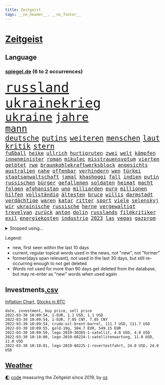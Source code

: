 ```yaml
---
title: Zeitgeist
tags: __no_header__, __no_footer__
---
```


# [Zeitgeist](https://oliz.io/zeitgeist/)

## Language

<h3><a href="https://www.spiegel.de" target="_blank">spiegel.de</a> (6 to 2 occurrences)</h3>
<p style="font-family:monospace">
<span style="font-size:32pt"><a href="news_links.html#russland" class="current">russland</a></span>
<span style="font-size:32pt"><a href="news_links.html#ukrainekrieg" class="current">ukrainekrieg</a></span>
<br>
<span style="font-size:27pt"><a href="news_links.html#ukraine" class="current">ukraine</a></span>
<span style="font-size:27pt"><a href="news_links.html#jahre" class="current">jahre</a></span>
<br>
<span style="font-size:22pt"><a href="news_links.html#mann" class="current">mann</a></span>
<br>
<span style="font-size:17pt"><a href="news_links.html#deutsche" class="current">deutsche</a></span>
<span style="font-size:17pt"><a href="news_links.html#putins" class="current">putins</a></span>
<span style="font-size:17pt"><a href="news_links.html#weiteren" class="current">weiteren</a></span>
<span style="font-size:17pt"><a href="news_links.html#menschen" class="current">menschen</a></span>
<span style="font-size:17pt"><a href="news_links.html#laut" class="current">laut</a></span>
<span style="font-size:17pt"><a href="news_links.html#kritik" class="current">kritik</a></span>
<span style="font-size:17pt"><a href="news_links.html#stern" class="current">stern</a></span>
<br>
<span style="font-size:12pt"><a href="news_links.html#fußball" class="current">fußball</a></span>
<span style="font-size:12pt"><a href="news_links.html#heike" class="new">heike</a></span>
<span style="font-size:12pt"><a href="news_links.html#ullrich" class="new">ullrich</a></span>
<span style="font-size:12pt"><a href="news_links.html#hurtigruten" class="new">hurtigruten</a></span>
<span style="font-size:12pt"><a href="news_links.html#zwei" class="current">zwei</a></span>
<span style="font-size:12pt"><a href="news_links.html#welt" class="current">welt</a></span>
<span style="font-size:12pt"><a href="news_links.html#kämpfen" class="current">kämpfen</a></span>
<span style="font-size:12pt"><a href="news_links.html#innenminister" class="current">innenminister</a></span>
<span style="font-size:12pt"><a href="news_links.html#roman" class="current">roman</a></span>
<span style="font-size:12pt"><a href="news_links.html#mikulec" class="new">mikulec</a></span>
<span style="font-size:12pt"><a href="news_links.html#misstrauensvotum" class="current">misstrauensvotum</a></span>
<span style="font-size:12pt"><a href="news_links.html#vierten" class="current">vierten</a></span>
<span style="font-size:12pt"><a href="news_links.html#getötet" class="current">getötet</a></span>
<span style="font-size:12pt"><a href="news_links.html#rwe" class="current">rwe</a></span>
<span style="font-size:12pt"><a href="news_links.html#braunkohlekraftwerksblock" class="new">braunkohlekraftwerksblock</a></span>
<span style="font-size:12pt"><a href="news_links.html#angesichts" class="current">angesichts</a></span>
<span style="font-size:12pt"><a href="news_links.html#australien" class="current">australien</a></span>
<span style="font-size:12pt"><a href="news_links.html#nahe" class="current">nahe</a></span>
<span style="font-size:12pt"><a href="news_links.html#offenbar" class="current">offenbar</a></span>
<span style="font-size:12pt"><a href="news_links.html#verhindern" class="current">verhindern</a></span>
<span style="font-size:12pt"><a href="news_links.html#wen" class="current">wen</a></span>
<span style="font-size:12pt"><a href="news_links.html#türkei" class="current">türkei</a></span>
<span style="font-size:12pt"><a href="news_links.html#staatsanwaltschaft" class="current">staatsanwaltschaft</a></span>
<span style="font-size:12pt"><a href="news_links.html#jamal" class="new">jamal</a></span>
<span style="font-size:12pt"><a href="news_links.html#khashoggi" class="new">khashoggi</a></span>
<span style="font-size:12pt"><a href="news_links.html#fall" class="current">fall</a></span>
<span style="font-size:12pt"><a href="news_links.html#indien" class="current">indien</a></span>
<span style="font-size:12pt"><a href="news_links.html#putin" class="current">putin</a></span>
<span style="font-size:12pt"><a href="news_links.html#russischen" class="current">russischen</a></span>
<span style="font-size:12pt"><a href="news_links.html#bürger" class="current">bürger</a></span>
<span style="font-size:12pt"><a href="news_links.html#gefallenen" class="new">gefallenen</a></span>
<span style="font-size:12pt"><a href="news_links.html#soldaten" class="current">soldaten</a></span>
<span style="font-size:12pt"><a href="news_links.html#heimat" class="current">heimat</a></span>
<span style="font-size:12pt"><a href="news_links.html#macht" class="current">macht</a></span>
<span style="font-size:12pt"><a href="news_links.html#folgen" class="current">folgen</a></span>
<span style="font-size:12pt"><a href="news_links.html#afghanistan" class="current">afghanistan</a></span>
<span style="font-size:12pt"><a href="news_links.html#uno" class="current">uno</a></span>
<span style="font-size:12pt"><a href="news_links.html#milliarden" class="current">milliarden</a></span>
<span style="font-size:12pt"><a href="news_links.html#euro" class="current">euro</a></span>
<span style="font-size:12pt"><a href="news_links.html#millionen" class="current">millionen</a></span>
<span style="font-size:12pt"><a href="news_links.html#hilfen" class="current">hilfen</a></span>
<span style="font-size:12pt"><a href="news_links.html#vollständig" class="current">vollständig</a></span>
<span style="font-size:12pt"><a href="news_links.html#ältesten" class="new">ältesten</a></span>
<span style="font-size:12pt"><a href="news_links.html#bruce" class="new">bruce</a></span>
<span style="font-size:12pt"><a href="news_links.html#willis" class="new">willis</a></span>
<span style="font-size:12pt"><a href="news_links.html#darmstadt" class="current">darmstadt</a></span>
<span style="font-size:12pt"><a href="news_links.html#verdächtige" class="current">verdächtige</a></span>
<span style="font-size:12pt"><a href="news_links.html#waren" class="current">waren</a></span>
<span style="font-size:12pt"><a href="news_links.html#katar" class="current">katar</a></span>
<span style="font-size:12pt"><a href="news_links.html#ritter" class="current">ritter</a></span>
<span style="font-size:12pt"><a href="news_links.html#sport" class="current">sport</a></span>
<span style="font-size:12pt"><a href="news_links.html#viele" class="current">viele</a></span>
<span style="font-size:12pt"><a href="news_links.html#selenskyj" class="current">selenskyj</a></span>
<span style="font-size:12pt"><a href="news_links.html#wir" class="current">wir</a></span>
<span style="font-size:12pt"><a href="news_links.html#ukrainische" class="current">ukrainische</a></span>
<span style="font-size:12pt"><a href="news_links.html#russische" class="current">russische</a></span>
<span style="font-size:12pt"><a href="news_links.html#herne" class="new">herne</a></span>
<span style="font-size:12pt"><a href="news_links.html#vergewaltigt" class="current">vergewaltigt</a></span>
<span style="font-size:12pt"><a href="news_links.html#trevelyan" class="new">trevelyan</a></span>
<span style="font-size:12pt"><a href="news_links.html#zurück" class="current">zurück</a></span>
<span style="font-size:12pt"><a href="news_links.html#anton" class="current">anton</a></span>
<span style="font-size:12pt"><a href="news_links.html#dolin" class="new">dolin</a></span>
<span style="font-size:12pt"><a href="news_links.html#russlands" class="current">russlands</a></span>
<span style="font-size:12pt"><a href="news_links.html#filmkritiker" class="new">filmkritiker</a></span>
<span style="font-size:12pt"><a href="news_links.html#exil" class="current">exil</a></span>
<span style="font-size:12pt"><a href="news_links.html#energiekosten" class="current">energiekosten</a></span>
<span style="font-size:12pt"><a href="news_links.html#industrie" class="current">industrie</a></span>
<span style="font-size:12pt"><a href="news_links.html#2023" class="current">2023</a></span>
<span style="font-size:12pt"><a href="news_links.html#las" class="current">las</a></span>
<span style="font-size:12pt"><a href="news_links.html#vegas" class="current">vegas</a></span>
<span style="font-size:12pt"><a href="news_links.html#gazprom" class="current">gazprom</a></span>
</p>
<details>
<summary>Stopped using...</summary>
<p class="former" style="font-size:12pt">
mailand(526) arsenal(524) demonstration(524) franziska(524) lisa(524) überwinden(524) verhängte(523) abends(522) anerkennung(522) bemüht(522) cdupolitiker(522) daimler(522) froh(522) helden(522) tatverdächtige(522) umwelt(522) unserer(522) vermeintliche(522) enttäuscht(521) führende(521) geholt(521) lastwagen(521) planeten(521) positionen(521) software(521) turnier(521) christopher(520) eingereicht(520) legendären(520) leistung(520) schaltet(520) unbekannten(520) anerkannt(519) bundesland(519) coronanews(519) erntet(519) freiheitsstrafe(519) heftige(519) infizierte(519) infizierten(519) klimaschützer(519) manöver(519) rand(519) rettungsschiff(519) stoßen(519) vermehrt(519) zurückgetreten(519) ausnahmezustand(518) bergen(518) betriebe(518) bewaffnete(518) bittere(518) cartoons(518) coronawarnapp(518) de(518) extreme(518) freundin(518) gerechtigkeit(518) is(518) korrigiert(518) plaßmann(518) priester(518) reicht(518) sparen(518) stuttmann(518) umdenken(518) verbraucherschützer(518) wege(518) wütet(518) amerika(517) aufs(517) blickt(517) gast(517) gekürt(517) infrage(517) innenstadt(517) lebenslange(517) punkte(517) sc(517) schriftstellerin(517) strand(517) strengere(517) verpflichtet(517) warentest(517) weshalb(517) alternativen(516) anruf(516) aufstieg(516) bedenken(516) bvb(516) co₂(516) dokumente(516) fahrrad(516) schadet(516) schwedische(516) spekuliert(516) sprang(516) superstar(516) thüringen(516) zoll(516) asiatischen(515) demokraten(515) holen(515) kündigung(515) nahm(515) spitzt(515) versteckt(515) verzögert(515) wettbewerb(515) beispielen(514) bremst(514) irgendwann(514) klimaneutral(514) kolumnist(514) kraftvoll(514) literatur(514) sichergestellt(514) themen(514) tokio(514) ungarn(514) venezuela(514) beschließen(513) blockieren(513) endete(513) minderjährige(513) system(513) zwillinge(513) berlins(512) durchsuchungen(512) förderung(512) hubertus(512) innenministerium(512) konjunktur(512) premiere(512) viertelfinale(512) ausgeliefert(511) digitaler(511) jedenfalls(511) karriereberaterin(511) umsatz(511) untersuchen(511) update(511) verschärfung(511) bitcoin(510) zweimal(510) übt(510) mieter(509) on(509) reagierten(509) schritte(509) vertrauen(509) wirtschaftsministerium(509) impfkampagne(508) klingt(508) käufer(508) menschenleben(508) neustart(508) olympischen(508) schwanger(508) wochenlang(508) zwischenzeitlich(508) illegal(507) jimmy(507) nerven(507) schaffte(507) überwunden(507) belegen(506) rassistischen(506) risiken(506) schuss(506) argentinien(505) atem(505) digitalen(505) erfüllt(505) irren(505) jong(505) ordnung(505) un(505) abschaffen(504) affäre(504) begründet(504) inszeniert(504) pünktlich(504) weite(504) übernahme(504) modell(503) solange(503) vorgaben(503) emissionen(502) detail(501) erlebte(501) extremen(501) gegnern(501) karin(501) schöne(501) zurückgegangen(501) bangkok(500) dominanz(500) laufenden(500) menschenrechtsverletzungen(500) spektakuläre(500) sportlerinnen(500) bushido(499) impfen(499) womit(499) zugelassenen(499) fliegt(497) gemeinsames(497) kunstwerk(497) begriff(496) justizminister(496) überschritten(496) empfehlung(495) erkranken(495) rechtsstreit(495) strenger(495) bäume(494) marco(494) produziert(494) regierungserklärung(494) vorgegangen(494) gelingen(493) katja(493) fehlten(492) heutigen(492) landete(492) erinnerung(491) kokain(491) nachts(491) schulschließungen(491) wusste(491) leider(490) sinkende(490) 76(489) entscheidet(489) aussehen(488) stimmten(488) verheerend(486) justin(485) ministerien(484) rang(484) gesetzliche(483) lachen(483) mindestlohn(483) schwung(483) reus(481) schützt(480) enthüllungen(478) intensivstation(478) vermissten(478) bewegt(476) liberalen(476) pilot(476) festhalten(475) vertraute(474) coronaimpfungen(472) beworben(471) überfordert(471) björn(470) verpflichten(469) ära(469) ausgetragen(467) flug(467) eautos(460) nationalsozialismus(459) versammelt(459) vereins(454) ärmelkanal(454) ausweg(446) hartz(446) politischer(444) chrupalla(443) sachen(443) schiffe(442) bundestagsabgeordnete(439) biontech/pfizer(438) flogen(437) kuba(433) kz(432) nachrichtenagentur(423) rasche(420) dosis(419) iv(416) sehe(409) sondersitzung(406) öffnet(406) unionsfraktion(397) bekannter(394) neonazis(392) lahmgelegt(391) stärkste(389) passagier(387) börsengang(385) bein(384) demnächst(376) haiti(376) kryptowährungen(376) urteile(376) hochschulen(368) verantwortliche(363) südwesten(359) happy(355) wagner(354) erschoss(347) pressefreiheit(346) zypern(343) ermittlungsverfahren(341) fonds(340) vehement(339) tabu(331) unis(331) werte(330) interessen(321) dialog(318) klimaaktivisten(315) brian(312) geschleudert(309) wissenschaftliche(308) außenseiter(302) zwickau(300) freigegeben(294) fronten(293) chips(288) gegend(286) 1990(285) laster(285) verursachen(280) lebend(278) benzinpreise(275) impfquote(275) kinderimpfung(273) jemals(267) unschuldig(266) arme(260) ausschnitte(260) profil(259) vorerkrankungen(259) gegenspieler(255) brannte(254) naht(254) antisemitisch(250) düster(250) irre(250) verwandten(250) schlimmeres(249) 1941(248) ausgabe(248) fashion(245) britney(244) spears(244) storniert(244) bundesverkehrsminister(240) gegenwart(238) floh(237) wunderkind(237) überfüllt(237) zögert(231) hanau(228) global(227) selbstkritisch(227) wdr(227) crown(226) fluten(226) rohstoff(226) dankte(225) pegasus(223) zerstörten(223) gesund(221) mittels(221) nähert(221) dörfer(218) bundesbank(217) leistungen(217) 210(216) ioc(216) missbrauchsvorwürfe(215) monika(214) topmanager(214) 700(213) strafmaß(213) nachhaltiger(212) revier(211) verbannt(211) staatskonzern(210) kameras(209) nazizeit(209) chinesen(207) dämpfen(207) genügend(207) gesammelt(206) marsalek(206) fatalen(204) funktion(204) rätselhafte(204) carrie(203) fahrerinnen(203) gegensteuern(203) herauskommen(203) 1992(202) ansage(202) boosterimpfung(202) düsseldorfer(202) gültig(201) privilegien(200) stürmen(200) achtet(199) angelegte(199) funktionen(199) köpfen(199) 15jährigen(198) watch(198) human(197) rights(197) betreffen(196) hessens(196) drehte(193) stone(193) tabellenführer(190) gemeinschaft(189) spektakulärer(189) craig(187) nachmittag(187) spaziergang(187) behinderungen(185) lateinamerika(185) diebe(184) social(184) ließe(183) autokonzerne(182) heilen(182) samsungs(182) 12000(181) vertritt(181) diplomatischen(178) ausgeschöpft(177) koalitionsvertrag(177) draghi(176) kneipen(176) gleichen(175) abba(174) abnehmen(174) coronainfektionszahlen(173) gesetzentwurf(173) boss(172) zusehen(170) aufregendes(169) benachbarten(169) cyberangriffe(169) militärischer(169) handlungen(168) elfjährige(167) immobilie(166) orbit(166) pakete(166) euländern(165) tatenlos(165) abgaben(164) bitcoins(164) kaperte(164) satelliten(164) historisches(163) strategischen(163) belfast(160) dschihadisten(160) pflichten(160) militärübung(159) sanierung(159) sorgerecht(159) kremlsprecher(158) 20jährigen(157) weiche(157) aufmarsch(156) empfindlichen(156) grenzschützer(156) annulliert(155) fahrgäste(155) gezielte(155) twittert(155) australiens(154) begriffe(154) gestiegenen(154) kindesmissbrauchs(154) emotionen(153) abkommen(152) regierungschefin(152) vornehmen(152) ganzer(151) genügen(151) leiterin(151) einschätzungen(150) linien(150) begrüßen(149) follower(149) heinrich(149) störungen(149) außenpolitiker(147) uskongress(146) ruhig(145) schulunterricht(145) mützenich(144) twitteraccount(144) spiegelrecherchen(143) argumenten(142) dan(142) gewachsen(141) leise(141) bernard(140) brennenden(140) rekonstruiert(140) erzeugerpreise(139) wilder(139) bestimmen(138) erschlagen(138) klimafreundlicher(138) komplette(138) kälte(138) parlamentarier(138) gasversorgung(137) grauen(137) unbekannter(137) knall(136) 41(135) richtete(135) schlimme(135) verbraucherpreise(135) verprügelt(135) doppel(133) einsturz(133) kommentiert(133) kyffhäuserkreis(133) blutproben(132) geförderte(132) irische(132) kommissionspräsidentin(132) schürfen(131) autorinnen(130) leitzins(129) obersten(129) prien(129) verkleidet(128) andernorts(127) bayernprofi(126) totimpfstoff(126) verbraucherinnen(126) bremens(125) mohamed(125) spdfraktionschef(125) rust(124) kräftigen(122) klimaneutralität(121) cheftrainer(120) alpin(119) bemerkenswerten(119) feuerte(119) schmuck(119) ski(119) sperrzone(119) zeichner(119) bauarbeiter(118) befördert(118) beifall(118) eindringlichen(118) veröffentlichten(118) breite(117) hochhaus(117) kaeser(117) motivierter(117) ausnahmsweise(116) thorsten(116) usrepublikaner(116) bemerkt(115) heiligabend(115) pandemiebeginn(115) stadtrand(115) ungestört(115) geisel(114) kommentierte(114) plattformen(114) verschwörungstheorien(114) beseitigt(113) getrennte(113) irgendwas(112) nicaragua(112) arbeitsplätze(111) eegumlage(111) stürzten(111) vorsitzender(111) wählte(111) paraguay(110) porträt(110) interaktive(109) sportbund(108) aggressionen(107) energiequelle(107) sportlichen(107) unbegründet(107) amanda(106) dutzenden(105) flüchtling(105) schmutzige(105) viermal(105) champagner(104) einfacher(103) laura(103) strompreis(103) verbündeter(102) a380(100) billig(100) steiner(100) stephen(100) übergibt(100) auszuhalten(99) einstimmig(99) erwägen(98) impfzertifikate(98) satellitenbild(98) sportliche(98) strafstoß(98) verimpft(98) ungültig(97) warnten(97) zustande(97) chefcoach(96) modellierer(96) rechtskräftig(96) aussteigen(95) miss(95) schwersten(95) kfw(94) kurzarbeitergeld(94) weltpolitik(93) dosen(92) eusanktionen(92) götter(92) menschlich(92) podest(92) sagten(92) spielzeit(92) überlastet(92) eiskanal(91) fußballweltverband(91) heran(91) skifahrer(91) verabschieden(91) videochat(91) hoffe(90) kimmel(90) käme(90) schulbus(90) selbstverteidigung(90) ussanktionsliste(90) angekündigte(89) angepasst(89) betriebene(89) ebbt(89) fehlgeburt(88) gesundheitspersonal(88) kombinierer(88) schwächer(88) skrupellosen(88) vorschnellen(88) 8000(87) chefredaktion(87) erschütternd(87) falsches(87) fdpverkehrsminister(87) gebremst(87) olympiaausrichter(87) verhältnismäßig(87) eriksen(86) herzstillstand(86) nachbarstaat(86) sporadisch(86) überlebten(86) malen(85) staunen(85) textnachrichten(85) unglücklich(85) vermittelt(85) abouchaker(84) arafat(84) auszutragen(84) bönisch(84) coronaimpfaktion(84) dmytro(84) dsvteam(84) faber(84) mediatorin(84) revision(84) roethe(84) schärfste(84) story(84) zugelassene(84) /(83) bundesinnenministerin(83) diplomatisch(83) mutationen(83) pflegerinnen(83) privatpersonen(83) ruhrgebiet(83) spurensuche(83) ausführlich(82) schläge(82) solidarisieren(82) tabellenkeller(82) arbeitsunfall(81) beratungsfirma(81) bundestages(81) höhepunkt(81) impfstoffen(81) kriminalpolizei(81) spielräume(81) genießen(80) gottesdienst(80) kleinanzeigen(80) papa(80) söldnerfirma(80) aufräumen(79) idbuzz(79) skiverband(79) buchs(78) francesco(78) geiger(78) greuther(78) impfausweis(78) meyer(78) niedersachsens(78) sticht(78) thüringischen(78) vinzenz(78) zuständig(78) abstrichen(77) chipkrise(77) geraden(77) kräftige(77) sambia(77) zubereitet(77) affären(76) härteste(76) kreidezeit(76) landstraße(76) parallelwelt(76) südosten(76) toyota(76) bellevue(75) branaghs(75) deuten(75) erleidet(75) gastgewerbe(75) lebenswerk(75) rechner(75) sozialleistungen(75) vertretern(75) ahnden(74) finnlands(74) kronprinzessin(74) menschenrechtler(74) paradox(74) russlandukrainekonflikt(74) amtssitz(73) bronze(73) finanzsektor(73) helen(73) kumpel(73) maßnahmenkatalog(73) tandler(73) unterstützerinnen(73) 176(72) exklusiv(72) genehmigt(72) gewissheiten(72) ersparnisse(71) fassungslos(71) ingolstadt(71) intervention(71) nso(71) obdachlos(71) zutage(71) diplomatie(70) ducksch(70) fitz(70) kabarettistin(70) marvin(70) novavax(70) reifen(70) spektakulärsten(70) veröffentlichen(70) viererbob(70) agrarminister(69) chinesisches(69) curry(69) deeskalation(69) hinweggefegt(69) neustadt(69) solar(69) verfehlungen(69) fernweh(68) getreten(68) infektionswelle(68) mediathek(68) pechstein(68) entwürfe(67) lord(67) said(67) vormarschs(67) abteilung(66) adolf(66) bleibe(66) esasonde(66) g(66) garantiert(66) juristischen(66) wegfallen(66) autozulieferer(65) erfand(65) franco(65) versteinerter(65) attraktionen(64) erinnerte(64) hotline(64) normalen(64) anträge(63) bewährungsstrafen(63) coronatestpflicht(63) gewaltigen(63) tvreporter(63) absurden(62) eigenverantwortung(62) kassel(62) nixon(62) punjab(62) rogers(62) singh(62) trinkt(62) unterstützte(62) verhör(62) verlegung(62) neuwagen(61) professionell(61) rheinlandpfälzische(61) rückten(61) auszugeben(60) ergreifen(60) hilfsgelder(60) mikaela(60) shiffrin(60) verkaufte(60) mathematiker(59) psychologin(59) schriftstellerinnen(59) ursprungsort(59) äußersten(59) frohsinns(58) fähre(58) grafik(58) hilflos(58) momenten(58) nordkoreas(58) pharao(58) raubüberfälle(58) resetknopf(58) zählte(58) 70jährige(57) abgeholt(57) einbrecher(57) krisengipfel(57) artikel(56) beach(56) beschweren(56) erwachsener(56) eskapismus(56) verbrechern(56) versöhnt(56) zivilgesellschaft(56) aggressive(55) durchringen(55) dwd(55) goldmünze(55) jubiläum(55) mutmaßlichem(55) pizza(55) sketch(55) startklar(55) bunt(54) gary(54) nowitzki(54) usfirmen(54) wuhan(54) bronzemedaille(53) gewandelt(53) 45jähriger(52) a45(52) bundeswehrsoldat(52) burghardt(52) christen(52) fröhlich(52) jamanka(52) mariama(52) scheibe(52) städtischen(52) absichern(51) erworben(51) kratzen(51) kullern(51) trikot(51) verabreden(51) lokalen(50) massenstartrennen(50) nirvana(50) spionagesoftware(50) vorzeitigen(50) zaudern(50) ausblick(49) bundesarbeitsminister(49) feuerwerkskörper(49) machtwort(49) personenschutz(49) politologe(49) prognostiziert(49) säuglinge(49) 50jährige(48) ausgestanden(48) europapark(48) pflegebonus(48) zerbricht(48) zögerliche(48) kümmert(47) abzunehmen(46) gesünder(46) janeiro(46) künstlerkollektiv(46) verkehrsunfällen(46) vielfalt(46) ausgewiesen(45) brauerei(45) bruttoinlandsprodukt(45) genaue(45) nachwirkt(45) sand(45) truth(45) verkürzung(45) klassenraum(44) satellitendaten(44) security(44) armani(43) geschäftsräume(43) hinhalten(43) moniert(43) reuters(43) testpflicht(43) weiden(43) idiot(42) kunstfreiheit(42) prorussischen(42) wirtschaftsleistung(42) ausgebrannte(41) blue(41) emotionalen(41) erstem(41) prüfungen(41) regierungsseiten(41) rentnerin(41) vorgeschlagenen(41) zahlungsverkehr(41) begeisterte(40) brisante(40) getroffenen(40) nachbarlandes(40) streik(40) texanischen(40) 1350(39) aschermittwoch(39) bestand(39) memoiren(39) rollstuhl(39) rätselt(39) staatengemeinschaft(39) wiederbelebt(39) auflaufen(38) bewegende(38) coronatestzentren(38) entgegenzusetzen(38) ruhen(38) schwärmt(38) techkonzerne(38) bräuchten(37) itexperten(37) lynn(37) partygateskandal(37) schätzung(37) truck(37) dsvathleten(36) einmarschs(36) movement(36) mv(36) separatistengebiete(36) strände(36) verwendung(36) zahlungssystem(36) altkanzlerin(35) chappatté(35) designer(35) eindringen(35) rüstungsexportstopp(35) teufels(35) anläufen(34) gesetzlich(34) wangerooge(34) anspruchsvoll(33) auswahlverfahren(33) datum(33) geldquellen(33) hierarchie(33) 350(32) bobfahrer(32) einsturzgefährdet(32) lockdownpartys(32) ausgespäht(31) münchenfreising(31) plane(31) großauftrag(30) konsequent(30) krüger(30) schriftzug(30) usbundesstaaten(30) zurückhaltung(30) einlegen(29) hofmeister(29) küsten(29) laufsteg(29) neuseelands(29) raketentest(29) ramona(29) saale(29) snowboarderin(29) untervariante(29) dokumentation(28) eubehörde(28) hübsch(28) leitindex(28) mögliches(28) tierischer(28) wahlmanipulation(28) adern(27) ansehen(27) ansonsten(27) erzdiözese(27) bruno(26) entsendung(26) essener(26) hirnschäden(26) kopfbälle(26) nasen(26) silbermedaille(26) überlaufen(26) aufteilen(25) deutschrussische(25) heimischen(25) kirchenaustritte(25) lupe(25) pfarrer(25) plantage(25) versagen(25) amtsvorgängerin(24) ausgebrannt(24) eishockeyteam(24) knappe(24) runter(24) wettlauf(24) abgedeckt(23) athletin(23) aufstand(23) ausbleiben(23) hinsehen(23) niederlegen(23) näherem(23) unheimlich(23) ansprache(22) orkan(22) orkanböen(22) schwinden(22) secrets(22) sturmböen(22) sturmtief(22) stürmisch(22) verhält(22) böen(21) fatales(21) klares(21) konkurrentin(21) manipulieren(21) nazivergleich(21) orkanartige(21) sicherheitskonferenz(21) stürmischem(21) bankkunden(20) betreibt(20) fis(20) ischinger(20) kiesewetter(20) krankenhausgesellschaft(20) roderich(20) umgestürzte(20) umstürzende(20) ussängerin(20) verpuffen(20) ökostrom(20) 1998(19) arbeiteten(19) end(19) künast(19) limbourg(19) marineschiff(19) mumbai(19) renate(19) shoppen(19) ukrainerusslandkonflikt(19) wortlaut(19) flores(18) suppe(18) vergebens(18) disqualifiziert(17) ernannten(17) flughafens(17) ottawa(17) ruht(17) trudeau(17) fahnenträger(16) iocchef(16) liveblog(16) marketing(16) natoosterweiterung(16) stromanbieter(16) bescheuert(15) exsiemenschef(15) just(15) kamila(15) like(15) rauchen(15) that(15) bdi(14) fieber(14) heidi(14) hotelzimmer(14) immunisieren(14) insidern(14) internationales(14) klum(14) koalas(14) stehender(14) straßengraben(14) vollständigen(14) wettbewerbe(14) ecstasy(13) exbundeskanzlerin(13) finanzierungsstopp(13) grundlegend(13) lizenz(13) nolte(13) panzerabwehrwaffen(13) 57(12) immobilienpreise(12) raten(12) zusage(12) erdrutsch(11) haut(11) kappen(11) landrat(11) verstoße(11) verwirrten(11) walijewa(11) wozu(11)
</p>
</details>
<p>Legend:
<ul>
<li><span class="new">new</span>, first seen within the last 10 days</li>
<li><span class="current">current</span>, regular topical words used in the news, not "new", not "former"</li>
<li><span class="former">former(days span relevant)</span>, not used in the last 30 days, but still re-occurring enough to not get deleted</li>
<li>Words not used for more than 90 days get deleted from the database, but may re-enter as "new" words when used again</li>
</ul>
</p>

## Investments[.csv](investments.csv)

[Inflation Chart](https://inflationchart.com),
[Stocks in BTC](https://stonksinbtc.xyz/)

```
date, investment, buy price, sell price
2022-03-30 10:09:54, 1-EUR, 1.1 USD, 1.1 USD
2022-03-30 10:09:54, 1-EUR, 7.05 CNY, 7.05 CNY
2022-03-30 10:09:54, crude-oil-brent-barrel, 111.7 USD, 111.7 USD
2022-03-30 10:09:55, gold-10g, 584.7 EUR, 549.15 EUR
2022-03-30 10:09:59, lego-2019-30365-1-satellit, 4.0 USD, 4.0 USD
2022-03-30 10:10:00, lego-2019-60224-1-satellitenwartung, 11.0 USD, 11.0 USD
2022-03-30 10:10:01, lego-2019-60225-1-rovertestfahrt, 24.0 USD, 24.0 USD
```

## [Weather](weather.html)

<footer>
<a href="javascript:toggleTheme()" class="nav">🌓</a>
<a href="https://github.com/ooz/zeitgeist">code</a> measuring the Zeitgeist since 2019, by <a href="https://oliz.io">oz</a>
</footer>

